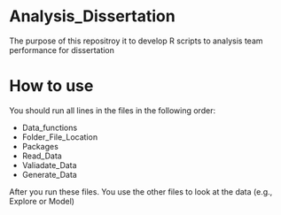 # Analysis_Dissertation
The purpose of this repositroy it to develop R scripts to analysis team performance for dissertation

# How to use
You should run all lines in the files in the following order:

- Data_functions
- Folder_File_Location
- Packages
- Read_Data
- Valiadate_Data
- Generate_Data

After you run these files. You use the other files to look at the data (e.g., Explore or Model)